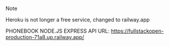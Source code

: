 > [!NOTE]  
> Heroku is not longer a free service, changed to railway.app

PHONEBOOK NODE.JS EXPRESS API URL: https://fullstackopen-production-71a8.up.railway.app/